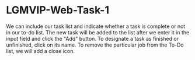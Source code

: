 # LGMVIP-Web-Task-1
We can include our task list and indicate whether a task is complete or not in our to-do list. The new task will be added to the list after we enter it in the input field and click the "Add" button. To designate a task as finished or unfinished, click on its name. To remove the particular job from the To-Do list, we will add a close icon.
